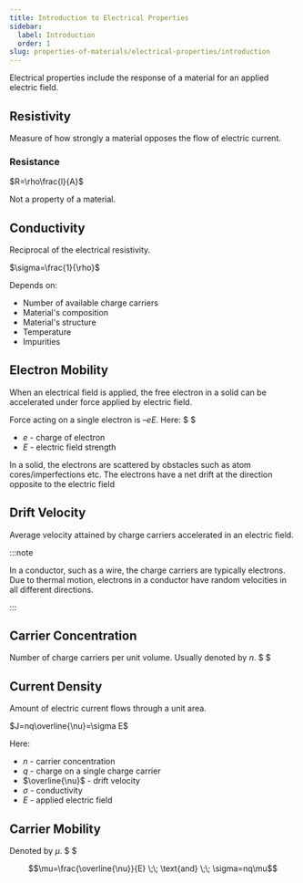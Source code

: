 ```yaml
---
title: Introduction to Electrical Properties
sidebar:
  label: Introduction
  order: 1
slug: properties-of-materials/electrical-properties/introduction
---
```


Electrical properties include the response of a material for an applied electric
field.

## Resistivity

Measure of how strongly a material opposes the flow of electric current.

### Resistance

$R=\rho\frac{l}{A}$

Not a property of a material.

## Conductivity

Reciprocal of the electrical resistivity.

$\sigma=\frac{1}{\rho}$

Depends on:

- Number of available charge carriers
- Material's composition
- Material's structure
- Temperature
- Impurities

## Electron Mobility

When an electrical field is applied, the free electron in a solid can be
accelerated under force applied by electric field.

Force acting on a single electron is $–eE$. Here: $ $

- $e$ - charge of electron
- $E$ - electric field strength

In a solid, the electrons are scattered by obstacles such as atom
cores/imperfections etc. The electrons have a net drift at the direction
opposite to the electric field

## Drift Velocity

Average velocity attained by charge carriers accelerated in an electric field.

:::note

In a conductor, such as a wire, the charge carriers are typically electrons. Due
to thermal motion, electrons in a conductor have random velocities in all
different directions.

:::

## Carrier Concentration

Number of charge carriers per unit volume. Usually denoted by $n$. $ $

## Current Density

Amount of electric current flows through a unit area.

$J=nq\overline{\nu}=\sigma E$

Here:

- $n$ - carrier concentration
- $q$ - charge on a single charge carrier
- $\overline{\nu}$ - drift velocity
- $\sigma$ - conductivity
- $E$ - applied electric field

## Carrier Mobility

Denoted by $\mu$. $ $

```math
\mu=\frac{\overline{\nu}}{E}
\;\;
\text{and}
\;\;
\sigma=nq\mu
```
